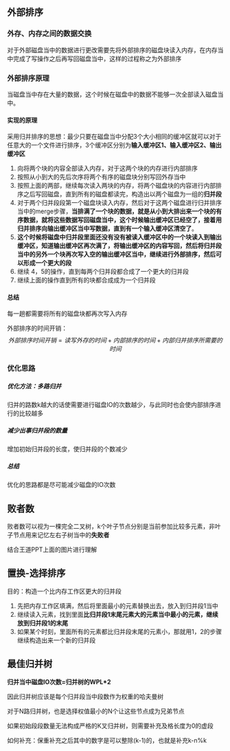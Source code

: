 ## 外部排序

### 外存、内存之间的数据交换

对于外部磁盘当中的数据进行更改需要先将外部排序的磁盘块读入内存，在内存当中完成了写操作之后再写回磁盘当中，这样的过程称之为外部排序

### 外部排序原理

当磁盘当中存在大量的数据，这个时候在磁盘中的数据不能够一次全部读入磁盘当中。

#### 实现的原理

采用归并排序的思想：最少只要在磁盘当中分配3个大小相同的缓冲区就可以对于任意大的一个文件进行排序，3个缓冲区分别为**输入缓冲区1、输入缓冲区2、输出缓冲区**

1. 向将两个块的内容全部读入内存，对于这两个块的内存进行内部排序
2. 按照从小到大的先后次序将两个有序的磁盘块分别写回外存当中
3. 按照上面的两部，继续每次读入两块的内存，将两个磁盘块的内容进行内部排序之后写回磁盘，直到所有的磁盘都读完，构造出以两个磁盘为一组的**归并段**
4. 对于两个归并段段第一个磁盘块读入内存，然后对于这两个磁盘进行归并排序当中的merge步骤，**当排满了一个块的数据，就是从小到大排出来一个块的有序数据，就将这些数据写回磁盘当中，这个时候输出缓冲区已经空了，接着用归并排序向输出缓冲区当中写数据，直到有一个输入缓冲区清空了**。
5. **这个时候将磁盘中归并段里面还没有没有被读入缓冲区中的一个块读入到输出缓冲区，知道输出缓冲区再次满了，将输出缓冲区的内容写回，然后将归并段当中的另外一个块再次写入空的输出缓冲区当中，继续进行外部排序，然后可以形成一个更大的段**
6. 继续 4，5的操作，直到每两个归并段都合成了一个更大的归并段
7. 继续上面的操作直到所有的块都合成成为一个归并段

#### 总结

每一趟都需要将所有的磁盘块都再次写入内存

外部排序的时间开销：
$$
外部排序时间开销=读写外存的时间+内部排序的时间+内部归并排序所需要的时间
$$

### 优化思路

##### 优化方法：**多路归并**

归并的路数k越大的话使需要进行磁盘IO的次数越少，与此同时也会使内部排序进行的比较越多

##### 减少出事归并段的数量

增加初始归并段的长度，使归并段的个数减少

##### 总结

优化的思路都是尽可能减少磁盘的IO次数

## 败者数

败者数可以视为一棵完全二叉树，k个叶子节点分别是当前参加比较多元素，非叶子节点用来记忆左右子树当中的**失败者**

结合王道PPT上面的图片进行理解

## 置换-选择排序

目的：构造一个比内存工作区更大的归并段

1. 先把内存工作区填满，然后将里面最小的元素替换出去，放入到归并段1当中
2. 继续读入元素，找到里面**比归并段1末尾元素大的元素当中最小的元素，继续放到归并段1的末尾**
3. 如果某个时刻，里面所有的元素都比归并段末尾的元素小，那就用1，2的步骤继续构造出来一个新的归并段

## 最佳归并树

**归并当中磁盘IO次数=归并树的WPL*2**

因此归并树应该是每个归并段当中段数作为权重的哈夫曼树

对于N路归并树，也是选择权值最小的N个让这些节点成为兄弟节点

如果初始段段数量无法构成严格的K叉归并树，则需要补充及格长度为0的虚段

如何补充：保重补充之后其中的数字是可以整除(k-1)的，也就是补充k-n%k

